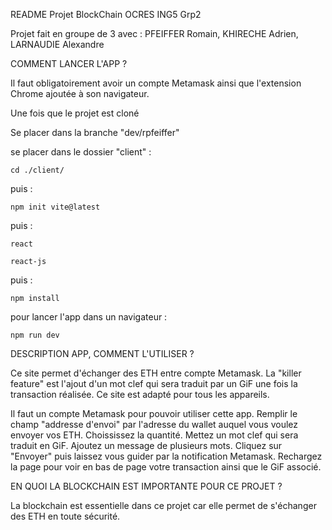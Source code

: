 README Projet BlockChain OCRES ING5 Grp2

Projet fait en groupe de 3 avec : PFEIFFER Romain, KHIRECHE Adrien, LARNAUDIE Alexandre 

COMMENT LANCER L'APP ?

Il faut obligatoirement avoir un compte Metamask ainsi que l'extension Chrome ajoutée à son navigateur.

Une fois que le projet est cloné

Se placer dans la branche 
    "dev/rpfeiffer"

se placer dans le dossier "client" :

    cd ./client/

puis :

    npm init vite@latest

puis : 

    react

    react-js

puis : 

    npm install

pour lancer l'app dans un navigateur :

    npm run dev


DESCRIPTION APP, COMMENT L'UTILISER ?

Ce site permet d'échanger des ETH entre compte Metamask. La "killer feature" est l'ajout d'un mot clef qui sera traduit par un GiF une fois la transaction réalisée. Ce site est adapté pour tous les appareils.

Il faut un compte Metamask pour pouvoir utiliser cette app. 
Remplir le champ "addresse d'envoi" par l'adresse du wallet auquel vous voulez envoyer vos ETH.
Choississez la quantité.
Mettez un mot clef qui sera traduit en GiF.
Ajoutez un message de plusieurs mots.
Cliquez sur "Envoyer" puis laissez vous guider par la notification Metamask.
Rechargez la page pour voir en bas de page votre transaction ainsi que le GiF associé. 

EN QUOI LA BLOCKCHAIN EST IMPORTANTE POUR CE PROJET ?

La blockchain est essentielle dans ce projet car elle permet de s'échanger des ETH en toute sécurité. 